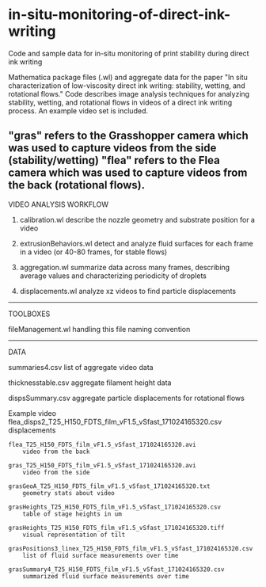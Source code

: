# in-situ-monitoring-of-direct-ink-writing
 Code and sample data for in-situ monitoring of print stability during direct ink writing

Mathematica package files (.wl) and aggregate data for the paper "In situ characterization of low-viscosity direct ink writing: stability, wetting, and rotational flows." Code describes image analysis techniques for analyzing stability, wetting, and rotational flows in videos of a direct ink writing process. An example video set is included. 

"gras" refers to the Grasshopper camera which was used to 
	capture videos from the side (stability/wetting)
"flea" refers to the Flea camera which was used to
	capture videos from the back (rotational flows).
--------------------
VIDEO ANALYSIS WORKFLOW

1. calibration.wl
	describe the nozzle geometry and substrate position for a video

2. extrusionBehaviors.wl
	detect and analyze fluid surfaces for each frame in a video
	(or 40-80 frames, for stable flows)

3. aggregation.wl
	summarize data across many frames, describing average values
	and characterizing periodicity of droplets

4. displacements.wl
	analyze xz videos to find particle displacements
--------------------
TOOLBOXES

fileManagement.wl
	handling this file naming convention

--------------------
DATA

summaries4.csv
	list of aggregate video data

thicknesstable.csv
	aggregate filament height data

dispsSummary.csv
	aggregate particle displacements for rotational flows

Example video
	flea_disps2_T25_H150_FDTS_film_vF1.5_vSfast_171024165320.csv
		displacements

	flea_T25_H150_FDTS_film_vF1.5_vSfast_171024165320.avi
		video from the back

	gras_T25_H150_FDTS_film_vF1.5_vSfast_171024165320.avi
		video from the side

	grasGeoA_T25_H150_FDTS_film_vF1.5_vSfast_171024165320.txt
		geometry stats about video

	grasHeights_T25_H150_FDTS_film_vF1.5_vSfast_171024165320.csv
		table of stage heights in um

	grasHeights_T25_H150_FDTS_film_vF1.5_vSfast_171024165320.tiff
		visual representation of tilt

	grasPositions3_linex_T25_H150_FDTS_film_vF1.5_vSfast_171024165320.csv
		list of fluid surface measurements over time
	
	grasSummary4_T25_H150_FDTS_film_vF1.5_vSfast_171024165320.csv
		summarized fluid surface measurements over time